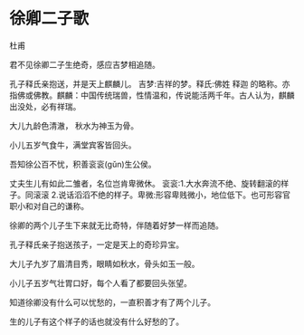 <link href="../../css/style.css" rel="stylesheet" type="text/css" />

# 徐卿二子歌

<span class="r">杜甫

<div class="p">

君不见徐卿二子生绝奇，感应吉梦相追随。
 
孔子释氏亲抱送，并是天上麒麟儿。
<span class="comment">吉梦:吉祥的梦。释氏:佛姓 释迦 的略称。亦指佛或佛教。麒麟：中国传统瑞兽，性情温和，传说能活两千年。古人认为，麒麟出没处，必有祥瑞。

大儿九龄色清澈， 秋水为神玉为骨。

小儿五岁气食牛，满堂宾客皆回头。
 
吾知徐公百不忧，积善衮衮(gǔn)生公侯。
 
丈夫生儿有如此二雏者，名位岂肯卑微休。
<span class="comment">衮衮:1.大水奔流不绝、旋转翻滚的样子。同滚滚 2.说话滔滔不绝的样子。卑微:形容卑贱微小，地位低下。也可形容官职小和对自己的谦称。

<div class="translation">

徐卿的两个儿子生下来就无比奇特，伴随着好梦一样而追随。

孔子释氏亲子抱送孩子，一定是天上的奇珍异宝。

大儿子九岁了眉清目秀，眼睛如秋水，骨头如玉一般。

小儿子五岁气壮胃口好，每个人看了都要回头张望。

知道徐卿没有什么可以忧愁的，一直积善才有了两个儿子。

生的儿子有这个样子的话也就没有什么好愁的了。

</div>

